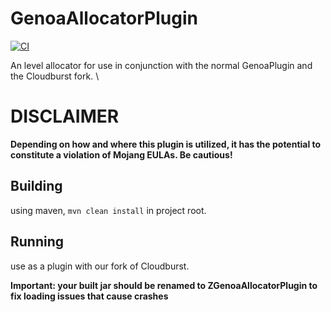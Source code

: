 # GenoaAllocatorPlugin
[![CI](https://github.com/jackcaver/GenoaAllocatorPlugin/actions/workflows/CI.yml/badge.svg)](https://github.com/jackcaver/GenoaAllocatorPlugin/actions/workflows/CI.yml)  

An level allocator for use in conjunction with the normal GenoaPlugin and the Cloudburst fork.
\
# DISCLAIMER
**Depending on how and where this plugin is utilized, it has the potential to constitute a violation of Mojang EULAs. Be cautious!**
  
## Building
using maven, `mvn clean install` in project root.

## Running
use as a plugin with our fork of Cloudburst. 

**Important: your built jar should be renamed to ZGenoaAllocatorPlugin to fix loading issues that cause crashes**
